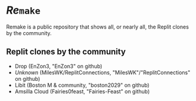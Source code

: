 # *Re*`make`
Remake is a public repository that shows all, or nearly all, the Replit clones by the community.
## Replit clones by the community
- Drop (EnZon3, "EnZon3" on github)
- *Unknown* (MilesWK/ReplitConnections, "MilesWK"/"ReplitConnections" on github)
- Libit (Boston M & community, "boston2029" on github)
- Amsilla Cloud (Fairies0feast, "Fairies-Feast" on github)
